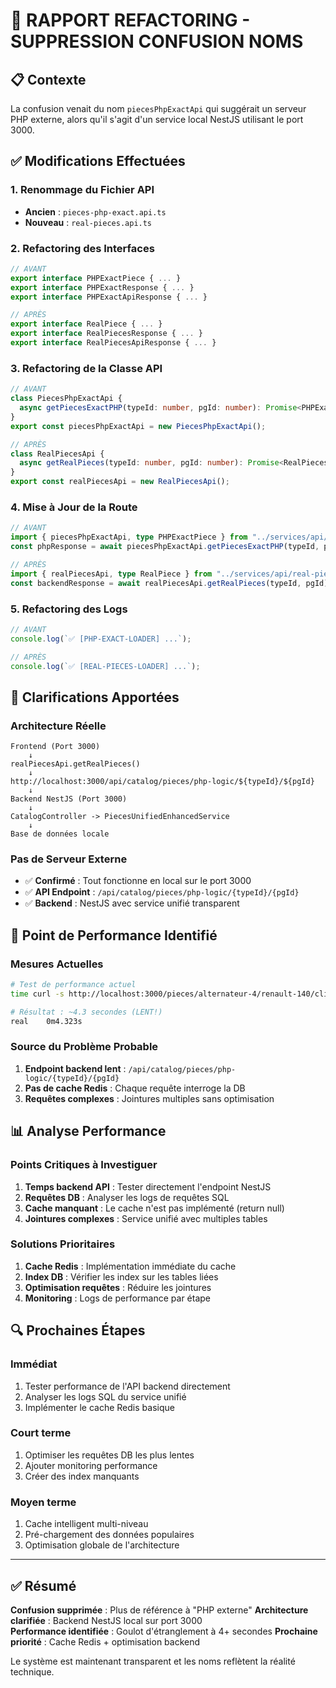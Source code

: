 # 🔄 RAPPORT REFACTORING - SUPPRESSION CONFUSION NOMS

## 📋 Contexte

La confusion venait du nom `piecesPhpExactApi` qui suggérait un serveur PHP externe, alors qu'il s'agit d'un service local NestJS utilisant le port 3000.

## ✅ Modifications Effectuées

### 1. Renommage du Fichier API
- **Ancien** : `pieces-php-exact.api.ts`
- **Nouveau** : `real-pieces.api.ts`

### 2. Refactoring des Interfaces
```typescript
// AVANT
export interface PHPExactPiece { ... }
export interface PHPExactResponse { ... }
export interface PHPExactApiResponse { ... }

// APRÈS
export interface RealPiece { ... }
export interface RealPiecesResponse { ... }
export interface RealPiecesApiResponse { ... }
```

### 3. Refactoring de la Classe API
```typescript
// AVANT
class PiecesPhpExactApi {
  async getPiecesExactPHP(typeId: number, pgId: number): Promise<PHPExactResponse>
}
export const piecesPhpExactApi = new PiecesPhpExactApi();

// APRÈS
class RealPiecesApi {
  async getRealPieces(typeId: number, pgId: number): Promise<RealPiecesResponse>
}
export const realPiecesApi = new RealPiecesApi();
```

### 4. Mise à Jour de la Route
```typescript
// AVANT
import { piecesPhpExactApi, type PHPExactPiece } from "../services/api/pieces-php-exact.api";
const phpResponse = await piecesPhpExactApi.getPiecesExactPHP(typeId, pgId);

// APRÈS  
import { realPiecesApi, type RealPiece } from "../services/api/real-pieces.api";
const backendResponse = await realPiecesApi.getRealPieces(typeId, pgId);
```

### 5. Refactoring des Logs
```typescript
// AVANT
console.log(`✅ [PHP-EXACT-LOADER] ...`);

// APRÈS
console.log(`✅ [REAL-PIECES-LOADER] ...`);
```

## 🎯 Clarifications Apportées

### Architecture Réelle
```
Frontend (Port 3000)
    ↓
realPiecesApi.getRealPieces()
    ↓
http://localhost:3000/api/catalog/pieces/php-logic/${typeId}/${pgId}
    ↓
Backend NestJS (Port 3000)
    ↓
CatalogController -> PiecesUnifiedEnhancedService
    ↓
Base de données locale
```

### Pas de Serveur Externe
- ✅ **Confirmé** : Tout fonctionne en local sur le port 3000
- ✅ **API Endpoint** : `/api/catalog/pieces/php-logic/{typeId}/{pgId}`
- ✅ **Backend** : NestJS avec service unifié transparent

## 🚨 Point de Performance Identifié

### Mesures Actuelles
```bash
# Test de performance actuel
time curl -s http://localhost:3000/pieces/alternateur-4/renault-140/clio-iii-140004/1-5-dci-34746.html

# Résultat : ~4.3 secondes (LENT!)
real    0m4.323s
```

### Source du Problème Probable
1. **Endpoint backend lent** : `/api/catalog/pieces/php-logic/{typeId}/{pgId}`
2. **Pas de cache Redis** : Chaque requête interroge la DB
3. **Requêtes complexes** : Jointures multiples sans optimisation

## 📊 Analyse Performance

### Points Critiques à Investiguer
1. **Temps backend API** : Tester directement l'endpoint NestJS
2. **Requêtes DB** : Analyser les logs de requêtes SQL
3. **Cache manquant** : Le cache n'est pas implémenté (return null)
4. **Jointures complexes** : Service unifié avec multiples tables

### Solutions Prioritaires
1. **Cache Redis** : Implémentation immédiate du cache
2. **Index DB** : Vérifier les index sur les tables liées
3. **Optimisation requêtes** : Réduire les jointures
4. **Monitoring** : Logs de performance par étape

## 🔍 Prochaines Étapes

### Immédiat
1. Tester performance de l'API backend directement
2. Analyser les logs SQL du service unifié
3. Implémenter le cache Redis basique

### Court terme
1. Optimiser les requêtes DB les plus lentes
2. Ajouter monitoring performance
3. Créer des index manquants

### Moyen terme
1. Cache intelligent multi-niveau
2. Pré-chargement des données populaires
3. Optimisation globale de l'architecture

---

## ✅ Résumé

**Confusion supprimée** : Plus de référence à "PHP externe"
**Architecture clarifiée** : Backend NestJS local sur port 3000  
**Performance identifiée** : Goulot d'étranglement à 4+ secondes
**Prochaine priorité** : Cache Redis + optimisation backend

Le système est maintenant transparent et les noms reflètent la réalité technique.